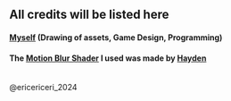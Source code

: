 ## All credits will be listed here

#### <a href="https://linktr.ee/ericericeri_">Myself</a> (Drawing of assets, Game Design, Programming)

#### The <a href="https://godotshaders.com/author/hayden/">Motion Blur Shader</a> I used was made by <a href="https://godotshaders.com/author/hayden/">Hayden</a>

<br>
@ericericeri_2024
